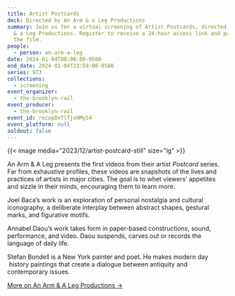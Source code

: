 ```yaml
---
title: Artist Postcards
deck: Directed by An Arm & a Leg Productions
summary: Join us for a virtual screening of Artist Postcards, directed by An Arm
  & a Leg Productions. Register to receive a 24-hour access link and password to
  the film.
people:
  - person: an-arm-a-leg
date: 2024-01-04T00:00:00-0500
end_date: 2024-01-04T23:59:00-0500
series: 973
collections:
  - screening
event_organizer:
  - the-brooklyn-rail
event_producer:
  - the-brooklyn-rail
event_id: recopDxTlTjxHMyS4
event_platform: null
soldout: false
---
```

{{< image media="2023/12/artist-postcard-still" size="lg" >}}

An Arm & A Leg presents the first videos from their artist *Postcard* series. Far from exhaustive profiles, these videos are snapshots of the lives and practices of artists in major cities. The goal is to whet viewers’ appetites and sizzle in their minds, encouraging them to learn more.

Joel Baca’s work is an exploration of personal nostalgia and cultural iconography, a deliberate interplay between abstract shapes, gestural marks, and figurative motifs.

Annabel Daou’s work takes form in paper-based constructions, sound, performance, and video. Daou suspends, carves out or records the language of daily life.

Stefan Bondell is a New York painter and poet. He makes modern day  history paintings that create a dialogue between antiquity and contemporary issues.

[M﻿ore on An Arm & A Leg Productions →](https://www.anarmandaleg.com/)